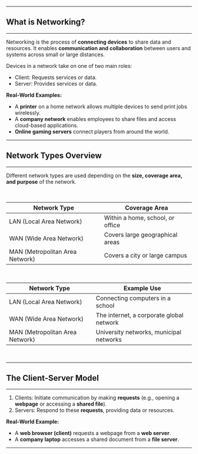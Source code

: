 <br>

---
## What is Networking?
---
Networking is the process of **connecting devices** to share <span class="emphasis">data</span> and <span class="secondEmphasis">resources</span>. It enables **communication and collaboration** between users and systems across small or large distances.

Devices in a network take on one of two main roles:

<div class="bullet4">

- <span class="emphasis">Client</span>: Requests <span class="secondEmphasis">services</span> or <span class="secondEmphasis">data</span>.  
- <span class="emphasis">Server</span>: Provides <span class="secondEmphasis">services</span> or <span class="secondEmphasis">data</span>.  

</div>

**Real-World Examples:**

<div class="bullet1">

- A **printer** on a home network allows multiple devices to send print jobs wirelessly.
- A **company network** enables employees to share files and access cloud-based applications.
- **Online gaming servers** connect players from around the world.

</div>

---
## Network Types Overview
---

Different network types are used depending on the **size, coverage area, and purpose** of the network.  

<br>

<table class="notesTable">
  <thead>
    <tr class="tableHeader">
      <th class="tableCellHeader">Network Type</th>
      <th class="tableCellHeader">Coverage Area</th>
    </tr>
  </thead>
  <tbody>
    <tr class="tableRow">
      <td class="tableCell">LAN (Local Area Network)</td>
      <td class="tableCell">Within a home, school, or office</td>
    </tr>
    <tr class="tableRow">
      <td class="tableCell">WAN (Wide Area Network)</td>
      <td class="tableCell">Covers large geographical areas</td>
    </tr>
    <tr class="tableRow">
      <td class="tableCell">MAN (Metropolitan Area Network)</td>
      <td class="tableCell">Covers a city or large campus</td>
    </tr>
  </tbody>
</table>

<br>

<table class="notesTable">
  <thead>
    <tr class="tableHeader">
      <th class="tableCellHeader">Network Type</th>
      <th class="tableCellHeader">Example Use</th>
    </tr>
  </thead>
  <tbody>
    <tr class="tableRow">
      <td class="tableCell">LAN (Local Area Network)</td>
      <td class="tableCell">Connecting computers in a school</td>
    </tr>
    <tr class="tableRow">
      <td class="tableCell">WAN (Wide Area Network)</td>
      <td class="tableCell">The internet, a corporate global network</td>
    </tr>
    <tr class="tableRow">
      <td class="tableCell">MAN (Metropolitan Area Network)</td>
      <td class="tableCell">University networks, municipal networks</td>
    </tr>
  </tbody>
</table>

<br>

---
## The Client-Server Model
---
1. <span class="emphasis">Clients</span>: Initiate <span class="secondEmphasis">communication</span> by making **requests** (e.g., opening a **webpage** or accessing a **shared file**).
2. <span class="emphasis">Servers</span>: Respond to these **requests**, providing <span class="secondEmphasis">data</span> or <span class="secondEmphasis">resources</span>.

**Real-World Example:**
- A **web browser (client)** requests a webpage from a **web server**.
- A **company laptop** accesses a shared document from a **file server**.

---
